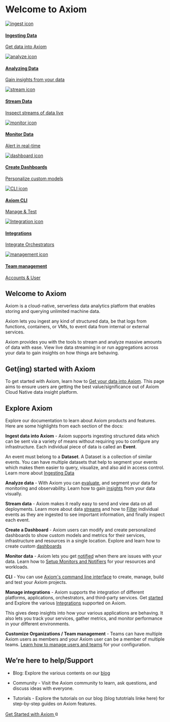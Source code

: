 <div class="axi-header">
  <h1>Welcome to Axiom</h1>
</div>

<div class="overview-grid">
  <a href="/usage/ingest" class="overview-item" title="Ingest">
    <img src="assets/ingest.svg" alt="ingest icon" />
    <div class="overview-item-desc">
      <h4>Ingesting Data</h4>
      <p>Get data into Axiom</p>
    </div>
  </a>
  <a href="/usage/analyze" class="overview-item" title="Analyze">
    <img src="assets/analyze.svg" alt="analyze icon" />
    <div class="overview-item-desc">
      <h4>Analyzing Data</h4>
      <p>Gain insights from your data</p>
    </div>
  </a>
  <a href="/usage/stream" class="overview-item" title="Stream">
    <img src="assets/stream.svg" alt="stream icon" />
    <div class="overview-item-desc">
      <h4>Stream Data</h4>
      <p>Inspect streams of data live</p>
    </div>
  </a>
  <a href="/usage/alerts" class="overview-item" title="Monitor">
    <img src="assets/monitor.svg" alt="monitor icon"/>
    <div class="overview-item-desc">
      <h4>Monitor Data</h4>
      <p>Alert in real-time</p>
    </div>
  </a>
  <a href="/usage/dashboards" class="overview-item" title="Dashboard">
    <img src="assets/dashboard.svg" alt="dashboard icon"/>
    <div class="overview-item-desc">
      <h4>Create Dashboards</h4>
      <p>Personalize custom models</p>
    </div>
  </a>
  <a href="/usage/CLI" class="overview-item" title="CLI">
    <img src="assets/command-line.svg" alt="CLI icon"/>
    <div class="overview-item-desc">
      <h4>Axiom CLI</h4>
      <p>Manage & Test</p>
    </div>
  </a>
  <a href="/usage/integrations" class="overview-item" title="CLI">
    <img src="assets/integration.svg" alt="Integration icon"/>
    <div class="overview-item-desc">
      <h4>Integrations</h4>
      <p>Integrate Orchestrators</p>
    </div>
  </a>
  <a href="/usage/settings/#manage-teams" class="overview-item" title="">
    <img src="assets/team-management.svg" alt="management icon"/>
    <div class="overview-item-desc">
      <h4>Team management</h4>
      <p>Accounts & User</p>
    </div>
  </a>
</div>

## Welcome to Axiom

Axiom is a cloud-native, serverless data analytics platform that enables storing and querying unlimited machine data.

Axiom lets you ingest any kind of structured data, be that logs from functions, containers, or VMs, to event data from internal or external services.

Axiom provides you with the tools to stream and analyze massive amounts of data with ease. View live data streaming in or run aggregations across your data to gain insights on how things are behaving.

## Get(ing) started with Axiom 

To get started with Axiom, learn how to [Get your data into Axiom](getting-started/#1-get-your-data-into-axiom). This page aims to ensure users are getting the best value/significance out of Axiom Cloud Native data insight platform.
## Explore Axiom

Explore our documentation to learn about Axiom products and features. Here are some highlights from each section of the docs:

**Ingest data into Axiom** - Axiom supports ingesting structured data which can be sent via a variety of means without requiring you to configure any infrastructure. Each individual piece of data is called an **Event**. 

An event must belong to a **Dataset**. A Dataset is a collection of similar events. You can have multiple datasets that help to segment your events which makes them easier to query, visualize, and also aid in access control. Learn more about [Ingesting Data](/usage/ingest)

**Analyze data** - With Axiom you can [evaluate](/getting-started/#3-analyze-your-data), and segment your data for monitoring and observability. Learn how to gain [insights](/usage/analyze/) from your data visually.

**Stream data** - Axiom makes it really easy to send and view data on all deployments. Learn more about data [streams](/getting-started/#2-stream-your-data) and how to [Filter](/usage/stream/) individual events as they are ingested to see important information, and finally inspect each event.

**Create a Dashboard** - Axiom users can modify and create personalized dashboards to show custom models and metrics for their services, infrastructure and resources in a single location. Explore and learn how to create custom [dashboards](/usage/dashboards/)

**Monitor data** - Axiom lets you get [notified](/getting-started/#4-monitor-for-problems) when there are issues with your data. Learn how to [Setup Monitors and Notifiers](/usage/alerts/) for your resources and workloads.

**CLI** - You can use [Axiom's command line interface](https://github.com/axiomhq/cli) to create, manage, build and test your Axiom projects.

**Manage integrations** - Axiom supports the integration of different platforms, applications, orchestrators, and third-party services. Get [started](/getting-started/#5-integrate-with-data-shippers) and Explore the various [Integrations](/usage/integrations) supported on Axiom.

This gives deep insights into how your various applications are behaving. It also lets you track your services, gather metrics, and monitor performance in your different environments.

**Customize Organizations / Team management** - Teams can have multiple Axiom users as members and your Axiom user can be a member of multiple teams. [Learn how to manage users and teams](/usage/settings/#manage-teams) for your configuration. 
## We’re here to help/Support

- Blog: Explore the various contents on our [blog](blog.axiom.co)

- Community - Visit the Axiom community to learn, ask questions, and discuss ideas with everyone.

- Tutorials - Explore the tutorials on our blog (blog tutotrials linke here) for step-by-step guides on Axiom features.

<a class="axi-link-button" href="/getting-started" title="Geting Started">
  <span>Get Started with Axiom</span>
  <img src="/assets/chevron-right.svg" width=16 alt="go" />
</a>